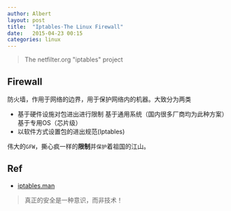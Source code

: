 ```yaml
---
author: Albert
layout: post
title:  "Iptables·The Linux Firewall"
date:   2015-04-23 00:15
categories: linux
---
```


> The netfilter.org "iptables" project 

Firewall
--------

防火墙，作用于网络的边界，用于保护网络内的机器。大致分为两类

* 基于硬件设施对包进出进行限制
	基于通用系统（国内很多厂商均为此种方案）
	基于专用OS（芯片级）
* 以软件方式设置包的进出规范(Iptables)

伟大的`GFW`，撕心疯一样的**限制**并`保护`着祖国的江山。

Ref
---

* [iptables.man](http://ipset.netfilter.org/iptables.man.html)

> 真正的安全是一种意识，而非技术！
